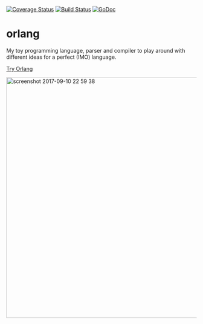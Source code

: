 [![Coverage Status](https://coveralls.io/repos/github/orktes/orlang/badge.svg?branch=master)](https://coveralls.io/github/orktes/orlang?branch=master)
[![Build Status](https://travis-ci.org/orktes/orlang.svg?branch=master)](https://travis-ci.org/orktes/orlang)
[![GoDoc](https://godoc.org/github.com/orktes/orlang?status.svg)](http://godoc.org/github.com/orktes/orlang)


# orlang
My toy programming language, parser and compiler to play around with different ideas for a perfect (IMO) language.


[Try Orlang](http://orktes.github.io/orlang)

<img width="636" alt="screenshot 2017-09-10 22 59 38" src="https://user-images.githubusercontent.com/606347/30252473-ea16b8c8-967b-11e7-9b6b-399cfe2e08f7.png">
